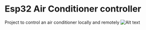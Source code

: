 # Esp32 Air Conditioner controller
Project to control an air conditioner locally and remotely
![Alt text](relative/path/to/img.jpg?raw=true "Title")
